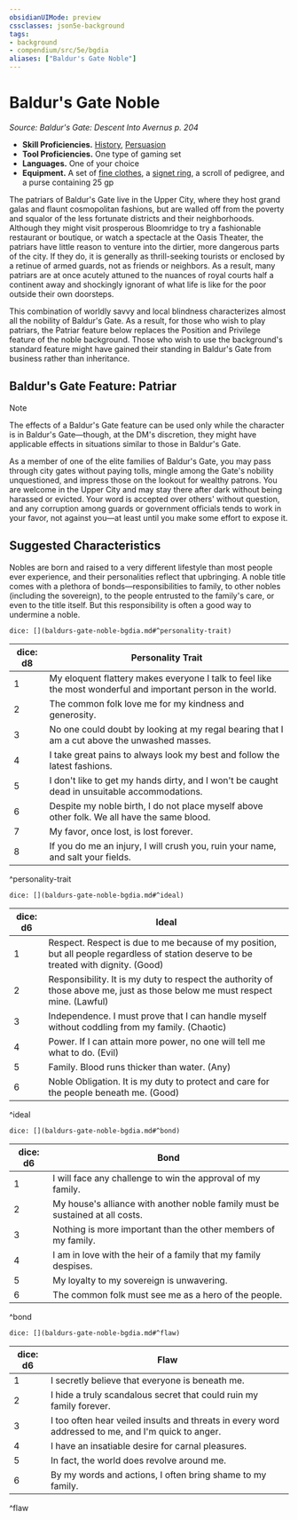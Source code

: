 ```yaml
---
obsidianUIMode: preview
cssclasses: json5e-background
tags:
- background
- compendium/src/5e/bgdia
aliases: ["Baldur's Gate Noble"]
---
```

# Baldur's Gate Noble
*Source: Baldur's Gate: Descent Into Avernus p. 204*  

- **Skill Proficiencies.** [History](/Systems/5e/rules/skills.md#History), [Persuasion](/Systems/5e/rules/skills.md#Persuasion)  
- **Tool Proficiencies.** One type of gaming set  
- **Languages.** One of your choice  
- **Equipment.** A set of [fine clothes](/Systems/5e/items/fine-clothes.md), a [signet ring](/Systems/5e/items/signet-ring.md), a scroll of pedigree, and a purse containing 25 gp  

The patriars of Baldur's Gate live in the Upper City, where they host grand galas and flaunt cosmopolitan fashions, but are walled off from the poverty and squalor of the less fortunate districts and their neighborhoods. Although they might visit prosperous Bloomridge to try a fashionable restaurant or boutique, or watch a spectacle at the Oasis Theater, the patriars have little reason to venture into the dirtier, more dangerous parts of the city. If they do, it is generally as thrill-seeking tourists or enclosed by a retinue of armed guards, not as friends or neighbors. As a result, many patriars are at once acutely attuned to the nuances of royal courts half a continent away and shockingly ignorant of what life is like for the poor outside their own doorsteps.

This combination of worldly savvy and local blindness characterizes almost all the nobility of Baldur's Gate. As a result, for those who wish to play patriars, the Patriar feature below replaces the Position and Privilege feature of the noble background. Those who wish to use the background's standard feature might have gained their standing in Baldur's Gate from business rather than inheritance.

## Baldur's Gate Feature: Patriar

> [!note]
> The effects of a Baldur's Gate feature can be used only while the character is in Baldur's Gate—though, at the DM's discretion, they might have applicable effects in situations similar to those in Baldur's Gate.

As a member of one of the elite families of Baldur's Gate, you may pass through city gates without paying tolls, mingle among the Gate's nobility unquestioned, and impress those on the lookout for wealthy patrons. You are welcome in the Upper City and may stay there after dark without being harassed or evicted. Your word is accepted over others' without question, and any corruption among guards or government officials tends to work in your favor, not against you—at least until you make some effort to expose it.

## Suggested Characteristics

Nobles are born and raised to a very different lifestyle than most people ever experience, and their personalities reflect that upbringing. A noble title comes with a plethora of bonds—responsibilities to family, to other nobles (including the sovereign), to the people entrusted to the family's care, or even to the title itself. But this responsibility is often a good way to undermine a noble.

`dice: [](baldurs-gate-noble-bgdia.md#^personality-trait)`

| dice: d8 | Personality Trait |
|----------|-------------------|
| 1 | My eloquent flattery makes everyone I talk to feel like the most wonderful and important person in the world. |
| 2 | The common folk love me for my kindness and generosity. |
| 3 | No one could doubt by looking at my regal bearing that I am a cut above the unwashed masses. |
| 4 | I take great pains to always look my best and follow the latest fashions. |
| 5 | I don't like to get my hands dirty, and I won't be caught dead in unsuitable accommodations. |
| 6 | Despite my noble birth, I do not place myself above other folk. We all have the same blood. |
| 7 | My favor, once lost, is lost forever. |
| 8 | If you do me an injury, I will crush you, ruin your name, and salt your fields. |
^personality-trait

`dice: [](baldurs-gate-noble-bgdia.md#^ideal)`

| dice: d6 | Ideal |
|----------|-------|
| 1 | Respect. Respect is due to me because of my position, but all people regardless of station deserve to be treated with dignity. (Good) |
| 2 | Responsibility. It is my duty to respect the authority of those above me, just as those below me must respect mine. (Lawful) |
| 3 | Independence. I must prove that I can handle myself without coddling from my family. (Chaotic) |
| 4 | Power. If I can attain more power, no one will tell me what to do. (Evil) |
| 5 | Family. Blood runs thicker than water. (Any) |
| 6 | Noble Obligation. It is my duty to protect and care for the people beneath me. (Good) |
^ideal

`dice: [](baldurs-gate-noble-bgdia.md#^bond)`

| dice: d6 | Bond |
|----------|------|
| 1 | I will face any challenge to win the approval of my family. |
| 2 | My house's alliance with another noble family must be sustained at all costs. |
| 3 | Nothing is more important than the other members of my family. |
| 4 | I am in love with the heir of a family that my family despises. |
| 5 | My loyalty to my sovereign is unwavering. |
| 6 | The common folk must see me as a hero of the people. |
^bond

`dice: [](baldurs-gate-noble-bgdia.md#^flaw)`

| dice: d6 | Flaw |
|----------|------|
| 1 | I secretly believe that everyone is beneath me. |
| 2 | I hide a truly scandalous secret that could ruin my family forever. |
| 3 | I too often hear veiled insults and threats in every word addressed to me, and I'm quick to anger. |
| 4 | I have an insatiable desire for carnal pleasures. |
| 5 | In fact, the world does revolve around me. |
| 6 | By my words and actions, I often bring shame to my family. |
^flaw
